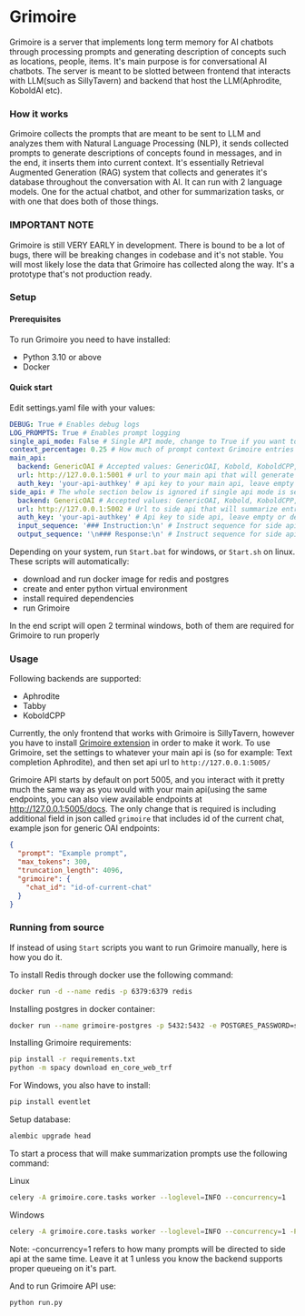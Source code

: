 # Grimoire

Grimoire is a server that implements long term memory for AI chatbots through processing prompts and generating description of concepts such as locations, people, items. It's main purpose is for conversational AI chatbots. The server is meant to be slotted between frontend that interacts with LLM(such as SillyTavern) and backend that host the LLM(Aphrodite, KoboldAI etc).

### How it works
Grimoire collects the prompts that are meant to be sent to LLM and analyzes them with Natural Language Processing (NLP), it sends collected prompts to generate descriptions of concepts found in messages, and in the end, it inserts them into current context. It's essentially Retrieval Augmented Generation (RAG) system that collects and generates it's database throughout the conversation with AI. It can run with 2 language models. One for the actual chatbot, and other for summarization tasks, or with one that does both of those things.

### IMPORTANT NOTE
Grimoire is still VERY EARLY in development. There is bound to be a lot of bugs, there will be breaking changes in codebase and it's not stable. You will most likely lose the data that Grimoire has collected along the way. It's a prototype that's not production ready.
### Setup
#### Prerequisites
To run Grimoire you need to have installed:
- Python 3.10 or above
- Docker

#### Quick start
Edit settings.yaml file with your values:
```yaml
DEBUG: True # Enables debug logs
LOG_PROMPTS: True # Enables prompt logging
single_api_mode: False # Single API mode, change to True if you want to use main api for summarization.
context_percentage: 0.25 # How much of prompt context Grimoire entries will take
main_api:
  backend: GenericOAI # Accepted values: GenericOAI, Kobold, KoboldCPP, Aphrodite, Tabby
  url: http://127.0.0.1:5001 # url to your main api that will generate responses
  auth_key: 'your-api-authkey' # api key to your main api, leave empty or delete entry if there is none
side_api: # The whole section below is ignored if single api mode is set to True
  backend: GenericOAI # Accepted values: GenericOAI, Kobold, KoboldCPP, Aphrodite, Tabby
  url: http://127.0.0.1:5002 # Url to side api that will summarize entries
  auth_key: 'your-api-authkey' # Api key to side api, leave empty or delete entry if there is none
  input_sequence: '### Instruction:\n' # Instruct sequence for side api
  output_sequence: '\n### Response:\n' # Instruct sequence for side api

```

Depending on your system, run `Start.bat` for windows, or `Start.sh` on linux. These scripts will automatically:
- download and run docker image for redis and postgres
- create and enter python virtual environment
- install required dependencies
- run Grimoire

In the end script will open 2 terminal windows, both of them are required for Grimoire to run properly

### Usage
Following backends are supported:

- Aphrodite
- Tabby
- KoboldCPP

Currently, the only frontend that works with Grimoire is SillyTavern, however you have to install  [Grimoire extension](https://github.com/Krakenos/Grimoire-ST-Extension/) in order to make it work. To use Grimoire, set the settings to whatever your main api is (so for example: Text completion Aphrodite), and then set api url to `http://127.0.0.1:5005/`


Grimoire API starts by default on port 5005, and you interact with it pretty much the same way as you would with your main api(using the same endpoints, you can also view available endpoints at http://127.0.0.1:5005/docs. The only change that is required is including additional field in json called `grimoire` that includes id of the current chat, example json for generic OAI endpoints:

```json
{
  "prompt": "Example prompt",
  "max_tokens": 300,
  "truncation_length": 4096,
  "grimoire": {
    "chat_id": "id-of-current-chat"
  }
}
```

### Running from source
If instead of using `Start` scripts you want to run Grimoire manually, here is how you do it.

To install Redis through docker use the following command:
```bash
docker run -d --name redis -p 6379:6379 redis
```

Installing postgres in docker container:
```bash
docker run --name grimoire-postgres -p 5432:5432 -e POSTGRES_PASSWORD=secretpassword -e POSTGRES_USER=grimoire -e POSTGRES_DB=grimoire -d postgres
```

Installing Grimoire requirements:
```bash
pip install -r requirements.txt
python -m spacy download en_core_web_trf
```
For Windows, you also have to install:
```bash
pip install eventlet
```

Setup database:

```bash
alembic upgrade head
```

To start a process that will make summarization prompts use the following command:

Linux
```bash
celery -A grimoire.core.tasks worker --loglevel=INFO --concurrency=1
```
Windows
```bash
celery -A grimoire.core.tasks worker --loglevel=INFO --concurrency=1 -P eventlet
```
Note: -concurrency=1 refers to how many prompts will be directed to side api at the same time. Leave it at 1 unless you know the backend supports proper queueing on it's part.

And to run Grimoire API use:
```bash
python run.py
```
